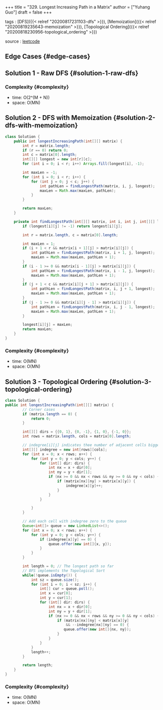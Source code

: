 +++
title = "329. Longest Increasing Path in a Matrix"
author = ["Yuhang Guo"]
draft = false
+++

tags
: [DFS]({{< relref "20200817231103-dfs" >}}), [Memoization]({{< relref "20200819235643-memoization" >}}), [Topological Ordering]({{< relref "20200818230956-topological_ordering" >}})

source
: [leetcode](https://leetcode.com/problems/longest-increasing-path-in-a-matrix/solution/)


## Edge Cases {#edge-cases}


## Solution 1 - Raw DFS {#solution-1-raw-dfs}


### Complexity {#complexity}

-   time: O(2^(M + N))
-   space: O(MN)


## Solution 2 - DFS with Memoization {#solution-2-dfs-with-memoization}

```java
class Solution {
    public int longestIncreasingPath(int[][] matrix) {
        int r = matrix.length;
        if (r == 0) return 0;
        int c = matrix[0].length;
        int[][] longest = new int[r][c];
        for (int i = 0; i < r; i++) Arrays.fill(longest[i], -1);

        int maxLen = -1;
        for (int i = 0; i < r; i++) {
            for (int j = 0; j < c; j++) {
                int pathLen = findLongestPath(matrix, i, j, longest);
                maxLen = Math.max(maxLen, pathLen);
            }
        }

        return maxLen;
    }

    private int findLongestPath(int[][] matrix, int i, int j, int[][] longest) {
        if (longest[i][j] != -1) return longest[i][j];

        int r = matrix.length, c = matrix[0].length;

        int maxLen = 1;
        if (i + 1 < r && matrix[i + 1][j] > matrix[i][j]) {
            int pathLen = findLongestPath(matrix, i + 1, j, longest);
            maxLen = Math.max(maxLen, pathLen + 1);
        }
        if (i - 1 >= 0 && matrix[i - 1][j] > matrix[i][j]) {
            int pathLen = findLongestPath(matrix, i - 1, j, longest);
            maxLen = Math.max(maxLen, pathLen + 1);
        }
        if (j + 1 < c && matrix[i][j + 1] > matrix[i][j]) {
            int pathLen = findLongestPath(matrix, i, j + 1, longest);
            maxLen = Math.max(maxLen, pathLen + 1);
        }
        if (j - 1 >= 0 && matrix[i][j - 1] > matrix[i][j]) {
            int pathLen = findLongestPath(matrix, i, j - 1, longest);
            maxLen = Math.max(maxLen, pathLen + 1);
        }

        longest[i][j] = maxLen;
        return maxLen;
    }
}
```


### Complexity {#complexity}

-   time: O(MN)
-   space: O(MN)


## Solution 3 - Topological Ordering {#solution-3-topological-ordering}

```java
class Solution {
public int longestIncreasingPath(int[][] matrix) {
        // Corner cases
        if (matrix.length == 0) {
            return 0;
        }

        int[][] dirs = {{0, 1}, {0, -1}, {1, 0}, {-1, 0}};
        int rows = matrix.length, cols = matrix[0].length;

        // indegree[i][j] indicates thee number of adjacent cells bigger than matrix[i][j]
        int[][] indegree = new int[rows][cols];
        for (int x = 0; x < rows; x++) {
            for (int y = 0; y < cols; y++) {
                for (int[] dir: dirs) {
                    int nx = x + dir[0];
                    int ny = y + dir[1];
                    if (nx >= 0 && nx < rows && ny >= 0 && ny < cols) {
                        if (matrix[nx][ny] > matrix[x][y]) {
                            indegree[x][y]++;
                        }
                    }
                }

            }
        }

        // Add each cell with indegree zero to the queue
        Queue<int[]> queue = new LinkedList<>();
        for (int x = 0; x < rows; x++) {
            for (int y = 0; y < cols; y++) {
                if (indegree[x][y] == 0) {
                    queue.offer(new int[]{x, y});
                }
            }
        }

        int length = 0; // The longest path so far
        // BFS implements the Topological Sort
        while(!queue.isEmpty()) {
            int sz = queue.size();
            for (int i = 0; i < sz; i++) {
                int[] cur = queue.poll();
                int x = cur[0];
                int y = cur[1];
                for (int[] dir: dirs) {
                    int nx = x + dir[0];
                    int ny = y + dir[1];
                    if (nx >= 0 && nx < rows && ny >= 0 && ny < cols) {
                        if (matrix[nx][ny] < matrix[x][y]
                            && --indegree[nx][ny] == 0) {
                           queue.offer(new int[]{nx, ny});
                        }
                    }
                }
            }
            length++;
        }

        return length;
    }
}
```


### Complexity {#complexity}

-   time: O(MN)
-   space: O(MN)
